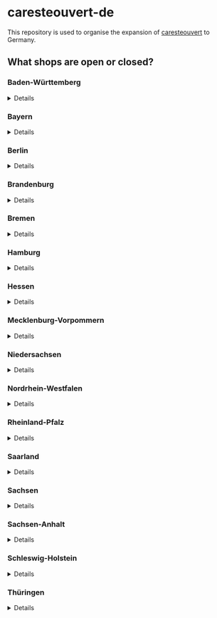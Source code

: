 # caresteouvert-de

This repository is used to organise the expansion of [caresteouvert](https://github.com/osmontrouge/caresteouvert) to Germany.

## What shops are open or closed? 

### Baden-Württemberg

<details>
Source: https://corona.karlsruhe.de/content/downloads/200328_CoronaVO_Konsolidierte_Fassung.pdf

#### Open

- Supermärkte (`shop=supermarket`)
- Bäckereien (`shop=bakery`)
- Metzgereien (`shop=butcher`)
- Getränkehandlungen (`shop=beverages`)
- Wochenmärkte  (`amenity=marketplace`)
- Hofläden (`shop=farm`)
- Apotheken (`amenity=pharmacy`)
- Drogerien (`shop=chemist`)
- Sanitätsbedarf (Hör- und Sehhilfen) :arrow_right: `shop=medical_supply` and `shop=hearing_aids` and `shop=optician`
- Tankstellen (`amenity=fuel`)
- Banken (`amenity=bank`)
- Waschsalons (`shop=laundy`)
- Buch- und Zeitungsverkauf (`shop=books` and `shop=newsagent`)
- Baumärkte (`shop=hardware`) sowie Einzelhandel für Gartenbau (`shop=doityourself`)
- Geschäfte für Tiernahrung (`shop=agrarian;agrarian=feed`)

#### Closed

- Museen (`tourism=museum`)
- Theater (`amenity=theatre`)
- Schulen (`amenity=school `)
- Schwimm- und Hallenbäder (`leisure=swimming_pool`)
- Saunen (`leisure=sauna`)
- Spielplätze (`leisure=playground`)
- Friseure (`shop=hairdresser`), Kosmetikstudios (`shop=beauty`), Tattoo-Studios (`shop=tattoo`), Massagesalons (`shop=massage`)
- Hotels (für touristische Übernachtungen) :arrow_right: `amenity=hotel`
- Campingplätze (``)
- Wein- und Spirituosenhandlungen (`shop=alcohol`)
- Restaurants (Liefer- und Abholservice aber erlaubt) :arrow_right: `amenity=restaurant` except `pickup=yes` and/or `delivery=yes`
- Fahrradläden (`shop=bicycle`) (Werkstatt teilweise geöffnet)
- Shisha-Bars (`amenity=bar`)
</details>

### Bayern

<details>
Sources:

- https://www.stmwi.bayern.de/coronavirus/
- https://www.gesetze-bayern.de/Content/Document/BayIfSMV-2

#### Offen

> Ladengeschäfte des Einzelhandels jeder Art sind geschlossen. Ausgenommen davon sind der Lebensmittelhandel (`shop=supermarket`, `shop=convenience`), Getränkemärkte (`shop=beverages`), Banken (`amenity=bank`) und Geldautomaten (`amenity=atm`), Apotheken (`amenity=pharmacy`), Drogerien (`shop=chemist`), Sanitätshäuser (`shop=medical_supply`), Optiker (`shop=optician`), Hörgeräteakustiker (`shop=hearing_aids`), Verkauf von Presseartikeln (`shop=newsagent`), Filialen des Brief- und Versandhandels, Post (`amenity=post_office`), Tierbedarf (`shop=agrarian;agrarian=feed`), Tankstellen (`amenity=fuel`), Kfz-Werkstätten, Reinigungen (`shop=dry_cleaning`) und der Online-Handel (`delivery=true`). Sonstige Dienstleistungen, etwa Friseurbetriebe, sind nicht zulässig.

> Sämtliche gastronomische Betriebe (`amenity=restaurant`) müssen geschlossen bleiben. Erlaubt bleiben Angebote „to go“ (`pickup=yes`) und die Lieferung (`delivery=yes`) mitnahmefähiger Speisen und Getränke.


#### Geschlossen

> Alle Freizeiteinrichtungen (u. a. Sauna- und Badeanstalten, Kinos, Veranstaltungs- und Tagungsräume, Clubs, Bars, Diskotheken, Spielhallen, Theater, Vereinsräume, Bordellbetriebe, Museen, Stadtführungen, Sporthallen, Sport- und Spielplätze, Fitnessstudios, Bibliotheken, Wellnesszentren, Thermen, Tanzschulen, Tierparks, Vergnügungsstätten, Fort- und Weiterbildungsstätten, Volkshochschulen, Musikschulen, Jugendhäuser) müssen geschlossen bleiben. 
</details>

### Berlin

<details>
Source: https://www.rbb24.de/politik/thema/2020/coronavirus/beitraege/ausgangsbeschraenkung-kontaktverbot-berlin-was-ist-erlaubt.html

#### Open

- Supermärkte (`shop=supermarket`), Abhol- (`pickup=yes`) und Lieferdienste (`delivery=yes`), Spätverkaufstellen (...) (`shop=convenience`)
- Baumärkte (`shop=hardware`) sowie Einzelhandel für Gartenbau (`shop=doityourself`)
- Geschäfte für Tiernahrung (`shop=agrarian;agrarian=feed`)
- Tankstellen (`amenity=fuel`)
- Waschsalons (`shop=laundy`)
- Buch- und Zeitungsverkauf (`shop=books` and `shop=newsagent`)
- Banken (`amenity=bank`)
- Apotheken (`amenity=pharmacy`)
- Drogerien (`shop=chemist`)
- Sanitätsbedarf (Hör- und Sehhilfen) :arrow_right: `shop=medical_supply` and `shop=hearing_aids` and `shop=optician`
- Fahrradläden (`shop=bicycle`)

#### Closed

- Restaurants (Liefer- und Abholservice aber erlaubt) :arrow_right: `amenity=restaurant` except `pickup=yes` and/or `delivery=yes`
- Shisha-Bars (`amenity=bar`)
- Hotels (für touristische Übernachtungen) :arrow_right: `amenity=hotel`
- Friseure (`shop=hairdresser`), Kosmetikstudios (`shop=beauty`), Tattoo-Studios (`shop=tattoo`), Massagesalons (`shop=massage`)
</details>

### Brandenburg

<details>
Source: https://kkm.brandenburg.de/sixcms/media.php/9/SARS-CoV-2-EindV2-1.pdf

> (2) Die  in Absatz 1  angeordnete  Schließung  gilt  nicht  für 

- den  Einzelhandel  für  Lebensmittel,
- Abhol- und  Lieferdienste,
- Wochenmärkte mit Beschränkung auf die für den Einzelhandel in dieser Verordnung zugelassenen Sortimente, 
- Getränkemärkte,  
- Apotheken,  
- Sanitätshäuser,  
- Drogerien, 
- Tankstellen, 
- Banken  und  Sparkassen,  
- Poststellen, 
- Reinigungen,
- Waschsalons, 
- Zeitungsverkauf, 
- Bau-, Garten- und Tierbedarfshandel,
- den Großhandel und (...) Dienstleister  im  Gesundheitsbereich  und  sonstige  helfende  Berufe,  insbesondere 
Arztpraxen und Krankenhäuser.

> Soweit Waren und Dienstleistungen aufgrund von Satz 1 angeboten werden dürfen, darf dies auch durch Kaufhäuser, Outlet-Center und in Einkaufszentren sowie auf Wochenmärkten erfolgen.
</details>

### Bremen

<details>
Source: 
https://www.gesetzblatt.bremen.de/fastmedia/832/2020_04_03_GBl_Nr_0019_signed.pdf
 
#### Offen

> (3) Abweichend von Absatz 1 und 2 werden folgende Einrichtungen nicht für den Publikumsverkehr geschlossen:

1. Lebensmittelgeschäfte,
2. Wochenmärkte nach § 67 Gewerbeordnung,
3. Abhol- und Lieferdienste,
4. Getränkemärkte,
5. Apotheken, Sanitätshäuser, Drogerien,
6. Tankstellen, Kioske, Zeitungsverkaufsstellen,
7. Banken und Sparkassen
8. Poststellen,
9. Reinigungen, Waschsalons,
10. Bau- und Gartenbaumärkte,  
11. Tierbedarfshandel,
12. der Großhandel.

#### Geschlossen

> (1) Folgende Einrichtungen dürfen nicht für den Publikumsverkehr geöffnet werden:

1. Gaststättengewerbe aller Art; der Außer-Haus-Verkauf und die Auslieferung von Speisen und Getränken bleiben zulässig; der Verzehr an Ort und Stelle ist untersagt; Außenbestuhlung ist zu entfernen oder gegen eine Nutzung zu sichern,
2. Bars, Teestuben, Clubs, Diskotheken Festhallen, Amüsierbetriebe und ähnliche Vergnügungsstätten,
3. Saunen, Saunaclubs, Solarien, Fitnessstudios, öffentliche und private Sport-anlagen, Schwimm- und Spaßbäder; in besonders begründeten Einzelfällen kann der Betrieb auf Sportanlagen durch schriftliche Genehmigung der Orts-polizeibehörde zugelassen werden,
4. Kinos, Theater, Opern, Konzerthäuser, Museen und für den Publikumsverkehr bestimmte Ausstellungsräumlichkeiten,
5. Messen, Ausstellungen, Angebote von Freizeitaktivitäten (drinnen und draußen), Spezialmärkte,
6. Entertainment-Center, Spielhallen, Spielbanken, Sportwettgeschäfte, Wett-büros und Wettvermittlungsstellen,
7. Prostitutionsstätten (einschließlich der Prostitution in Privatwohnungen und Fahrzeugen), Bordelle, bordellartige Betriebe, Swinger-Clubs, Striptease-Lokale, Sex-Kinos, Multiplex-Kinos und Peep-Shows,
8. Begegnungsstätten und -treffs (für ältere Menschen, Menschen mit Behinde-rung, Jugendliche, Heranwachsende, Mütter, Familien, Kinder etc.),Spiel-plätze (indoor und outdoor),
9. Jugendherbergen.

> (2) Alle weiteren, nicht an anderer Stelle in dieser Verordnung genannten Ver-kaufsstellen des Einzelhandels, **insbesondere Einkaufszentren** (mit Ausnahme der in Absatz 3 genannten Einrichtungen) dürfen nicht für den Publikumsverkehr geöffnet werden.
</details>

### Hamburg

<details>
Source: https://www.hamburg.de/verordnung/
 
#### Offen

> 3) Für den Publikumsverkehr dürfen die nachfolgenden Betriebe oder Einrichtungen einschließlich ihrer Verkaufsstellen geöffnet bleiben:

- Einzelhandel für Lebensmittel,
- Verkaufsstände auf Wochenmärkten, soweit sie Lebensmittel oder Waren des täglichen Bedarfs anbieten,
- Abhol- und Lieferdienste,
- Getränkemärkte,
- Apotheken,
- Sanitätshäuser, Handel für Berufskleidung,
- Drogerien,
- Tankstellen,
- Banken und Sparkassen,
- Poststellen,
- Reinigungen,
- Waschsalons,
- Stellen des Zeitungs- und Zeitschriftenverkaufs,
- Bau-, Gartenbaubedarfsmärkte,
- Tierbedarfsmärkte, 
- der Großhandel,
- Reparaturbetriebe für Fahrzeuge einschließlich Fahrrädern,
- Dienstleistungs- und Handwerksbetriebe, soweit dies nicht gesondert eingeschränkt ist.

#### Geschlossen

> (3) Folgende Einrichtungen oder Angebote dürfen nicht für den unmittelbaren Publikumsverkehr geöffnet oder dargebracht werden:

- Theater (einschließlich Musiktheater),
- Opernhäuser,
- Filmtheater (Kinos),
- Konzerthäuser und -veranstaltungsorte,
- Museen,
- Ausstellungshäuser,
- Angebote in Stadtteilkulturzentren und Bürgerhäusern,
- Angebote der offenen Kinder- und Jugendarbeit,
- öffentliche Bibliotheken,
- Planetarien,
- Zoologische Gärten,
- zoologische Ausstellungen in geschlossenen Räumen,
- Tierparks, 
- Freizeitparks,
- Angebote von Freizeitaktivitäten (im Freien und in geschlossenen Räumen),
- Angebote von Volkshochschulen,
- Angebote von Sprach-, Integrations-, Berufssprach- und Erstorientierungskursträgern,
- Angebote von Musikschulen,
- Angebote in Literaturhäusern,
- Angebote privater Bildungseinrichtungen (einschließlich Fahrschulen),
- Tanzschulen,
- Schwimmbäder, einschließlich sogenannter Spaßbäder,
- Saunas und Dampfbäder,
- Thermen,
- Wellnesszentren,
- Fitness- und Sportstudios,
- Seniorentreffpunkte,
- Mensen und Cafés des Studierendenwerks Hamburg sowie die Mensen an der Hochschule für Musik und Theater Hamburg und der Hochschule für Bildende Künste Hamburg.
</details>

### Hessen

<details>
Source: https://www.hessen.de/sites/default/files/media/lesefassung4.coronavo.pdf

#### Offen

> (7) Die Beschränkungen nach Abs. 1 gelten nicht für

1. den Lebensmitteleinzelhandel (`shop=convenience`, `shop=supermarket`),
2. den Futtermittelhandel (`shop=pet`, `shop=pet_food`, `shop=pet_supply`),
3. die Wochenmärkte (`amenity=marketplace`),
4. den Direktverkauf vom Lebensmittelerzeuger (`?`),
5. die Reformhäuser (`shop=convenience`),
6. die Feinkostgeschäfte (`shop=deli`),
7. die Geschäfte des Lebensmittelhandwerks (`shop=bakery` etc.),
8. die Getränkemärkte (`shop=beverages`),
9. die Banken und Sparkassen (`amenity=bank`),
10. die Abhol- (`pickup=yes`) und Lieferdienste (`delivery=yes`),
11. die Apotheken (`amenity=pharmacy`),
12. die Drogerien (`shop=chemist`),
13. die Sanitätshäuser (`shop=medical_supply`), Optiker (`shop=opticien`), Hörgeräteakustiker (`shop=hearing_aids`),
14. die Poststellen (`shop=post_office`),
15. die Waschsalons (`shop=laundry`),
16. die Tankstellen (`shop=fuel`) und Tankstellenshops,
17. die Reinigungen (`shop=dry_cleaning`),
18. die Kioske (`shop=kiosk`), Tabak- (`shop=tobacco`) und E-Zigarettenläden, den Zeitungsverkauf (`shop=newsagent`),
19. die Blumenläden (`shop=florist`),
20. die Tierbedarfsmärkte (`shop=pet`, `shop=pet_food`, `shop=pet_supply`),
21. die Bau- (`shop=hardware`, `shop=doityouself`) und Gartenbaumärkte (`shop=garden_centre`);

> entscheidend  ist  der  Schwerpunkt  im  Sortiment. Die  Beschränkungen  nach  Abs.  1 gelten auch nicht für den Großhandel und den Online-Handel
</details>

### Mecklenburg-Vorpommern

<details>
Source: https://www.regierung-mv.de/service/Corona-FAQs/

#### Offen

> Ein Verkauf mittels Lieferdiensten oder Abholung bleibt gestattet.
> Nicht betroffen von den Schließungen sind:

* Einzelhandelsbetriebe für Lebensmittel,
* Wochenmärkte, Abhol- und Lieferdienste, 
* Getränkemärkte, 
* Apotheken, 
* Sanitätshäuser, 
* Drogerien, 
* Tankstellen,
* Banken und Sparkassen, 
* Poststellen, 
* Zeitungsverkauf,
* Tierbedarfsmärkte und 
* Blumenläden.

> Der Großhandel ist nicht von der Schließung betroffen.

#### Geschlossen

> Sämtliche Verkaufsstellen des Einzelhandels sind seit dem 18. März 2020, 06:00 Uhr, geschlossen.

* Bau- und Gartenbaumärkte sind seit dem 23.03.2020, 20:00 Uhr, geschlossen.

> Bars, Clubs, Diskotheken, Kneipen und ähnliche Betriebe werden für den Publikumsverkehr geschlossen.
> Gleiches gilt für Theater, Opern, Konzerthäuser, Museen und ähnliche Einrichtungen, Messen, Ausstellungen, Kinos, Freizeit- und Tierparks und Anbieter von Freizeitaktivitäten (drinnen und draußen), Spielplätze (innen und außen), Spezialmärkte, Spielhallen, Spielbanken, Wettannahmestellen und ähnliche Einrichtungen, Prostitutionsgewerbe, Bordelle und ähnliche Einrichtungen, den Sportbetrieb auf und in allen öffentlichen und privaten Sportanlagen, Schwimm- und Spaßbäder, Fitnessstudios und ähnliche Einrichtungen.
</details>

### Niedersachsen

<details>
Source: https://www.niedersachsen.de/download/153804/Positivliste_Welche_Geschaefte_duerfen_weiterhin_oeffnen_bzw._welche_sozialen_Kontakte_sind_noch_zulaessig_Hinweise_des_Niedersaechsischen_Gesundheitsministeriums_vom_25.03.2020_.pdf

#### Offen

- Einzelhandel für Lebensmittel (`shop=convenience`), z.B. Supermärkte (`shop=supermarket`), Bäckereien (`shop=bakery`), Discounter (`shop=supermarket`), Teefachgeschäfte (`shop=tea`),
- Sonderpostenmärkte/ „Mischmärkte“
- Wochenmärkte (`amenity=marketplace`)
- Abhol- (`pickup=true`) und Lieferdienste (`delivery=true`)
- Online-Handel: Buchläden (`shop=books`) o.ä.
- Restaurationsbetriebe mit einem Außer-Haus-Verkauf (`pickup=true`)
- Getränkemarkte (`shop=beverages`)
- Einrichtungen/Leistungserbringer des Gesundheitswesens: Apotheken (`amenity=pharmacy`), Sanitätshäuser (`shop=medical_supply`), Optiker (`shop=opticien`), Hörgeräteakustiker (`shop=hearing_aids`), Physiotherpiepraxien, Psychotherapie, Logopädie, Podologie
- Heilpraktiker/Chiropraktiker
- Drogerien (`shop=chemist`)
- Tankstellen (`amenity=fuel`)
- Banken und Sparkassen (`amenity=bank`)
- Poststellen (`amenity=post_office`): DHL, Hermes, GLS, DPD, UPS, etc. (inkl. Paketstationen)
- Reinigungen (`shop=dry_cleaning`)
- Waschsalons (`shop=laundry`)
- Zeitungsverkauf: Kioske (`shop=newsagent`)
- Baumärkte (`shop=doityourself`, `shop=hardware`): Spezialisierte Geschäfte z.B. Farbe- oder Bodenfachgeschäfte (Abgabe von Waren an nicht-gewerbliche Kunden ist untersagt.)
- Gartenbaumärkte (`shop=garden_centre`): Blumenläden (`shop=florist`), Gärtnerei
- Tierbedarfsmärkte (`shop=pet`, `shop=pet_food`, `shop=pet_supply`)
- Großhandel
- Geschäfte des Landhandels mit Dünger, Pflanzenschutz, Saatgut, landwirtschaftlichen Maschinen, Ersatzteile usw. (`shop=agrarian`)
- KFZ - Werkstätten (`shop=car_repair`) und Ersatzteilhandel (`shop=car_parts`) und Landmaschinenreperatur und Landmaschinenersatzteile
- Fahrradreparatur, Fahrradersatzteilhandel (`shop=bicycle`)
- Autovermietungen (`amenity=car_rental`)
- Taxigewerbe (`amenity=taxi`)
- Verkauf von Fahrkarten für den ÖPNV
- Lieferung und Montage von Waren
- Campingbetriebe soweit nur für Dauercamper, teilweise ohne anderen Wohnsitz, beherbergt werden.
- Betriebliche Tätigkeiten bei geschlossen Läden
- KFZ-Schilderläden
- Imbisse in Tankstellen (`amenity=fast_food`)
</details>

### Nordrhein-Westfalen

<details>
(Source: https://www.land.nrw/sites/default/files/asset/document/2020-03-30_coronaschvo_idf_der_aendvo.pdf)

#### Open

> § 5 Handel
> Zulässig bleiben der Betrieb von 

1. Einrichtungen des Einzelhandels für Lebensmittel (`shop=convenience`), Direktvermarktungen von landwirt-schaftlichen Betrieben (`shop=agrarian`), Abhol- (`pickup=yes`) und Lieferdiensten (`delivery=yes`) sowie Getränkemärkten (`shop=beverages`), 
2. Apotheken, Sanitätshäusern und Drogerien, (`amenity=pharmacy` and `shop=medical_supply` and `shop=chemist`)
3. Tankstellen, Banken und Sparkassen sowie Poststellen, (`amenity=fuel` and `amenity=bank` and `amenity=post_office`)
4. Reinigungen und Waschsalons,  (`shop=dry_cleaning` and `shop=laundry`)
5. Kiosken und Zeitungsverkaufsstellen, (`shop=newsagent`)
6. Tierbedarfsmärkten, (`shop=agrarian;agrarian=feed`)
7. Einrichtungen des Großhandels. (`shop=supermarket`)
</details>

### Rheinland-Pfalz

<details>
Source: https://corona.rlp.de/fileadmin/rlp-stk/pdf-Dateien/Corona/Upload_3-4-2020_3._Corona-Bekaempfungsverordnung_RL_konsolidierte.pdf

#### Offen

> 2) Absatz 1 gilt nicht für

1. Einzelhandelsbetriebe für Lebensmittel, Getränkemärkte, Drogerien,
2. Verkaufsstände auf Wochenmärkten, deren Warenangebot den zulässigen Einzelhandelsbetrieben entspricht,
3. Apotheken, Sanitätshäuser,
4. Tankstellen,
5. Banken und Sparkassen, Poststellen,
6. Reinigungen, Waschsalons,
7. Zeitungs- und Zeitschriftenverkauf,
8. Bau-, Gartenbau- und Tierbedarfsmärkte,
</details>

### Saarland

<details>
Source: https://corona.saarland.de/DE/service/massnahmen/massnahmen_node.html#doc524e73a1-1b58-4d82-bb4c-89faeef03194bodyText5

#### Geöffnet

> (5) Von den Verboten der Absätze 3 und 4 ausgenommen sind

1. Lebensmittelhandel, auch Getränke- und Wochenmärkte,
2. Abhol- und Lieferdienste,
3. Garten- und Baumärkte sowie Tierbedarfshandel,
4. Banken,
5. Apotheken, Drogeriemärkte und Sanitätshäuser,
6. Optiker und Hörgeräteakustiker,
7. Post und sonstige Annahmestellen des Versandhandels,
8. Tankstellen,
9. Reinigungen und Waschsalons,
10. Zeitungskioske,
11. Online-Handel.

#### Geschlossen

> (1) Untersagt ist der Betrieb eines Gaststättengewerbes (...) und der Betrieb sonstiger Gastronomiebetriebe jeder Art. **Ausgenommen sind die Abgabe und Lieferung von mitnahmefähigen Speisen.**
> (2) Untersagt ist der Betrieb von Hotels, Beherbergungsbetrieben und Campingplätzen sowie die Zurverfügungstellung jeglicher Unterkünfte zu privaten touristischen Zwecken. Abweichend hiervon ist der Betrieb nur zu beruflich veranlassten erforderlichen Reisen oder bei Vorliegen unabweisbarer persönlicher Gründe der Reisenden zulässig.
> (3) Der Betrieb von Einrichtungen, die nicht notwendigen Verrichtungen des täglichen Lebens dienen, ist verboten. Hierzu zählen insbesondere Sauna- und Badeanstalten, Kinos, Theater, Opern, Konzerthäuser, Museen und ähnliche Einrichtungen, Messen, Spezialmärkte, Wettbüros und Wettannahmestellen, Tagungs- und  Veranstaltungsräume, Clubs und Diskotheken, Shishabars, Spiehallen, Vereinsräume, Bordellbetriebe und andere Prostitutionsstätten, Swingerclubs, Sporthallen, Sport- und Spielplätze, Fitnessstudios, Bibliotheken, Wellnesszentren, Thermen, Tanzschulen, Zoos, Freizeit- und Tierparks, sonstige Vergnügungsstätten, Fort- und Weiterbildungsstätten, Volkshochschulen, Musikschulen, Reisebusreisen, sonstige öffentliche und private Bildungseinrichtungen im außerschulischen Bereich und Jugendhäuser und ähnliche Einrichtungen.
> (4) Untersagt ist die Öffnung von Ladengeschäften des Einzelhandels jeder Art, soweit nicht Absatz 5 etwas anderes bestimmt.
</details>

### Sachsen

<details>
Source: https://www.coronavirus.sachsen.de/download/Fassung-RV-SaechsCoronaSchVO_31032020.pdf

* Versorgungswege  für  die  Gegenstände  des  täglichen  Bedarfs  (
  * Einzelhandel für  Lebensmittel (`shop=convenience`, `shop=supermarket`), 
  * der selbstproduzierenden und vermarktenden  Baumschulen  und  Gartenbaubetriebe,
  * der Hofläden (`shop=farm`), 
  * der Getränkemärkte (`shop=garden_centre`),
  * Tierbedarfsmärkte (`shop=pet`, `shop=pet_food`, `shop=pet_supply`),
  * Apotheken (`amenity=pharmacy`),
  * Drogerien (`shop=chemist`),
  * Sanitätshäuser (`shop=medical_supply`),
  * Optiker (`shop=opticien`),
  * Hörgeräteakustiker (`shop=hearing_aids`),
  * Banken, Sparkassen (`amenity=bank`) sowie Geldautomaten (`amenity=atm`),
  * Poststellen (`amenity=post_office`),
  * Tankstellen (`amenity=fuel`),
  * Kfz- (`shop=car_repair`) und Fahrradwerkstätten (`shop=bicycle`)
  * Reinigungen (`shop=dry_cleaning`),
  * Waschsalons (`shop=laundry`),
  * des Zeitungsverkaufs (`shop=kiosk`, `shop=newsagent`) sowie 
  * die Abgabe von Briefwahlunterlagen) und
* den Großhandel,
</details>

### Sachsen-Anhalt

<details>
Source: https://ms.sachsen-anhalt.de/themen/gesundheit/aktuell/coronavirus/fragen-und-antworten/

#### Offen

> Folgende Geschäfte sind weiter geöffnet:

- Lebensmittelhandel,
- Getränkemärkte, 
- Banken und Sparkassen, 
- Apotheken, 
- Drogerien, 
- Sanitätshäuser, 
- Optiker, 
- Hörgeräteakustiker, 
- Post‐ und Paketstellen <small>(Filialen, Serviceagenturen und Annahmestellen der Deutschen Post AG und anderer Dienstleister wie Hermes, GLS, DPD, „Hermes“, „DPD“, „UPS“, „GLS“, „MZZ‐Briefdienst“, „biber post“, „Pin AG“ etc.)</small>, 
- Tierbedarf, 
- Bau‐ und Gartenmärkte, 
- Großhandel, 
- Tankstellen und Kfz‐Teileverkaufsstellen, 
- Buchhandel, 
- Zeitungs‐ und Zeitschriftenhandel, 
- Wochenmärkte, 
- der Betrieb von Lebensmittelhandel im Reisegewerbe, 
- Reinigungen, 
- Waschsalons, 
- der Online‐Handel und Abhol‐ und Lieferdienste. 

#### Geschlossen

> Die Öffnung von Ladengeschäften, die nicht der Deckung des täglichen Bedarfes dienen, ist untersagt. Frisöre und Barbiere, Massagepraxen, Kosmetik‐, Nagel‐, Piercing‐ und Tattoostudios und ähnliche Betriebe sind zu schließen, weil in diesem Bereich eine körperliche Nähe unabdingbar ist und damit Infektionsketten nicht wirksam unterbunden werden könnten. Medizinisch notwendige Behandlungen bleiben aber weiter möglich.
</details>

### Schleswig-Holstein

<details>
Source: https://www.schleswig-holstein.de/DE/Schwerpunkte/Coronavirus/Erlasse/positivliste_verordnung_corona.html

#### Offen

> Diese Geschäfte dürfen geöffnet bleiben:

- Abhol- und Lieferdienste einschließlich solche des Online-Handels (Logistiker, Lieferunternehmen)
- Retouren- und Lieferdienste, die von nicht zulässigen Verkaufsstellen des Einzelhandels angeboten werden (...)
- Apotheken
- Augenoptiker
- Außer-Haus-Verkauf von Gaststätten nach vorheriger telefonischer oder elektronischer Bestellung (...)
- Autovermietung, Car-Sharing
- Bäckereien
- Banken und Sparkassen
- Baumärkte
- Baustoffhandel
- Beherbergungsbetriebe, Ferienwohnungen, sofern sie nicht für touristische Zwecke genutzt werden.
- Bestatter
- Brennstoffhandel
- Denkmal-, Fassaden- und Gebäudereiniger
- Drogerien
- Ersatzteilverkauf in Werkstätten, Autoteile- und Zubehörverkauf
- Fahrradwerkstätten
- Freie Berufe
- Gärtnereien
- Gartenbaubedarf
- Getränkemärkte
- Goldankauf
- Großhandel
- Hofläden
- Hörakustiker
- Hundefrisöre, wenn sichergestellt ist, dass die Tierbesitzer sich nicht in den Räumlichkeiten aufhalten
- Kfz-Werkstätten
- Kioske
- Krematorien
- Landhandel mit Dünger, Pflanzenschutz, Saatgut, landwirtschaftlichen Maschinen, Ersatzteilen usw.
- Landmaschinenreparatur, Landmaschinenersatzteile
- Lebensmitteleinzelhandel
- Metzgereien
- Mischbetriebe des Handwerks, die daneben auch verkaufen
- Orthopädieschuhmacher
- Orthopädietechniker
- Personal Trainer, Ernährungsberater und ähnliche Dienstleister in Einzelberatung
- Pfandleiher
- Poststellen, Postagenturen und Paketstationen
- Raiffeisenmärkte
- Recyclinghöfe, Annahmestellen der Kreislaufwirtschaft
- Reisebüros, wenn kein direkter Kundenkontakt besteht
- Sanitätshäuser
- Schädlingsbekämpfer
- Schornsteinfegerbetriebe
- Schuh- und Schlüsselreparatur
- Servicestellen von Telekommunikationsunternehmen
- Spezialisierte Baustoffhändler für Farben, Bodenflächen usw.
- Spezialisierter Lebensmitteleinzelhandel (z.B. Süßwaren, Tee, Kaffee, Wein, Spirituosen)
- Stördienste aller Art, insbesondere Schlüsseldienste
- Tankstellen
- Textilreinigung
- Tierbedarf
- Verkauf von Jägereibedarf
- Verkehrsdienstleistungen aller Art einschließlich Taxi
- Warenlieferung und Montage
- Waschsalons
- Wochenmärkte
- Zahntechniker
- Zeitungs- und Zeitschriftenverkauf
</details>

### Thüringen

<details>
Source: https://corona.thueringen.de/

#### Offen

>  Diese Einrichtungen sind geöffnet

- Lebensmittelhandel einschließlich Bäckereien und Fleischereien
- Getränke-, Wochen- und Supermärkte sowie Hofläden
- Banken und Sparkassen
- Drogerien
- Sanitätshäuser
- Optiker, Hörgeräteakustiker,
- Filialen der Deutschen Post AG und Paketstellen von Logistikunternehmen
- Abhol- und Lieferdienste
- Wäschereien und Reinigungen
- Tankstellen und Kfz- und Fahrrad-Teileverkaufsstellen
- Zeitungs- und Tabakwarengeschäfte
- Tierbedarf, Bau- und Gartenmärkte, Gärtnereien und Floristikgeschäfte
- Fernabsatzhandel und Großhandel
- Außerhausverkauf von Gaststätten
- Einzelverkaufsstände, an denen Lebensmittel zum Sofortverzehr angeboten werden, beispielsweise Eis- oder Bratwurststände
- Einrichtungen des Gesundheitswesens wie Polikliniken, Arzt- und Zahnarztpraxen
- Psychotherapien und Apotheken
- Physiotherapeuten, Ergotherapeuten, Logopäden und Podologen sofern die medizinische Notwendigkeit der Behandlung durch ärztliches oder zahnärztliches Attest oder Verordnung nachgewiesen wird.

#### Geschlossen

> Diese Einrichtungen sind geschlossen

- Kindergärten, Kindertagespflege
- Schulen, Berufsschulen
- Volkshochschulen, Musikschulen und sonstigen Bildungseinrichtungen einschließlich Bibliotheken
- Gastronomiebetriebe ohne Außerhausverkauf
- Bars, Cafés, einschließlich Eiscafés, Kneipen, Clubs, Diskotheken
- Theater, Kinos, Konzerthäuser und Museen
- Fitnessstudios, Schwimm-, Freizeit- und Erlebnisbäder, Thermen, Saunen und Solarien
- Vereine, sonstige Sport- und Freizeiteinrichtungen und -angebote
- Sportanlagen, Spiel- und Bolzplätze
- Zoologische Gärten, Tierparks und ähnlichen Einrichtungen
- Touristinformationen
- Spielhallen und Spielbanken
- Tanzlustbarkeiten und Vergnügungsstätten
- Messen, Ausstellungen, Spezialmärkte, Wettannahmestellen
- Prostitutionsstätten, -fahrzeuge und -veranstaltungen
- Swinger-Clubs und ähnliche Angebote
- Familienzentren, Familienferienstätten
- Familienbildungsangebote freier Träger sowie Verbände und Gruppenangebote in Geburtshäusern
- Mehrgenerationenhäuser
- Seniorenclubs und Seniorenbüros
- Jugendclubs und Jugendherbergen
- Einzelhandelsgeschäfte, mit Ausnahme der für die Versorgung der Bevölkerung erforderlichen Läden
- Hotels und Pensionen für touristische Zwecke
- Fahr- und Flugschulen
- Friseure und Barbiergeschäfte
- Dienstleistungsbetriebe im Bereich der Körperpflege, insbesondere Tattoo-, Piercing-, Kosmetik-, Nagelstudios
- Massage- und Wellnessstudios
</details>
